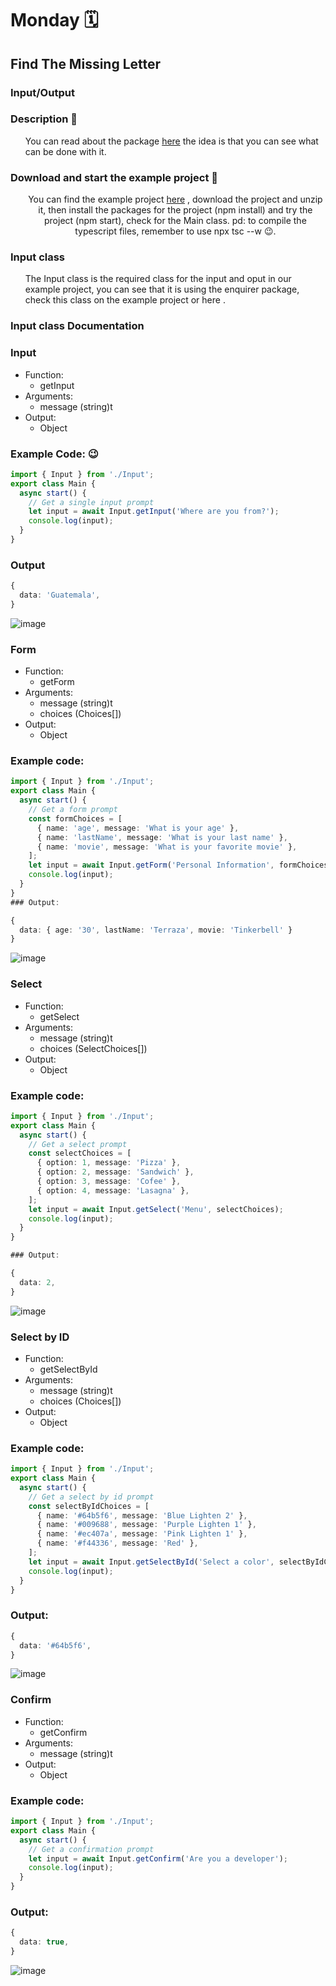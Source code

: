 # Monday 🗓️
## Find The Missing Letter

### Input/Output

### Description 📖
<ul>
  You can read about the package <a href="https://www.npmjs.com/package/enquirer">here</a> the idea is that you can see what can be done with it.
</ul>

### Download and start the example project 📖
<ul>
  <center>
  You can find the example project <a href="https://github.com/corecodeio/devguide-from-scratch-2022-   02/blob/main/src/technologies/2022/week07/exercises/e00/desc/assets/inout.zip">here</a> , download the project and unzip it, then install the packages for the project (npm install) and try the project (npm start), check for the Main class. pd: to compile the typescript files, remember to use npx tsc --w 😉.
  </center>
</ul>

###  Input class 
<ul> 
    The Input class is the required class for the input and oput in our example project, you can see that it is using the enquirer package, check this class on the example project or <a href"https://github.com/corecodeio/devguide-from-scratch-2022-02/blob/main/src/technologies/2022/week07/exercises/e00/desc/assets/Input.ts"> here </a>.
</ul>

###  Input class Documentation
### Input
<ul> 
  <li>
    Function: 
    <ul>
      <li> 
      getInput
      </li>
    </ul>
  </li>
  <li>
  Arguments: 
    <ul>
      <li> 
     message (string)t
      </li>
    </ul>
  </li>
   <li>
  Output: 
    <ul>
      <li> 
        Object
      </li>
    </ul>
  </li>
</ul> 



### Example Code: 😉
```Typescript
import { Input } from './Input';
export class Main {
  async start() {
    // Get a single input prompt
    let input = await Input.getInput('Where are you from?');
    console.log(input);
  }
}
```
### Output

```Typescript
{
  data: 'Guatemala',
}
```

![image](https://github.com/Lesdith/core-code-from-scratch-readme/blob/main/Weeks/Week%207%20Typescript/Guatemala.gif)


### Form
<ul> 
  <li>
    Function: 
    <ul>
      <li> 
      getForm
      </li>
    </ul>
  </li>
  <li>
  Arguments: 
    <ul>
      <li> 
     message (string)t
      </li>
      <li> 
        choices (Choices[])
      </li>
    </ul>
  </li>
   <li>
  Output: 
    <ul>
      <li> 
        Object
      </li>
    </ul>
  </li>
</ul>

### Example code:
```typescript 
import { Input } from './Input';
export class Main {
  async start() {
    // Get a form prompt
    const formChoices = [
      { name: 'age', message: 'What is your age' },
      { name: 'lastName', message: 'What is your last name' },
      { name: 'movie', message: 'What is your favorite movie' },
    ];
    let input = await Input.getForm('Personal Information', formChoices);
    console.log(input);
  }
}
### Output:

```

```Typescript 
{
  data: { age: '30', lastName: 'Terraza', movie: 'Tinkerbell' }
}
```

![image](https://github.com/Lesdith/core-code-from-scratch-readme/blob/main/Weeks/Week%207%20Typescript/Information.gif)


### Select
<ul> 
  <li>
    Function: 
    <ul>
      <li> 
      getSelect
      </li>
    </ul>
  </li>
  <li>
  Arguments: 
    <ul>
      <li> 
     message (string)t
      </li>
      <li> 
        choices (SelectChoices[])
      </li>
    </ul>
  </li>
   <li>
  Output: 
    <ul>
      <li> 
        Object
      </li>
    </ul>
  </li>
</ul>

### Example code:
```typescript 
import { Input } from './Input';
export class Main {
  async start() {
    // Get a select prompt
    const selectChoices = [
      { option: 1, message: 'Pizza' },
      { option: 2, message: 'Sandwich' },
      { option: 3, message: 'Cofee' },
      { option: 4, message: 'Lasagna' },
    ];
    let input = await Input.getSelect('Menu', selectChoices);
    console.log(input);
  }
}

### Output:
```

```Typescript 
{
  data: 2,
}
```

![image](https://github.com/Lesdith/core-code-from-scratch-readme/blob/main/Weeks/Week%207%20Typescript/Menu.gif)



### Select by ID
<ul> 
  <li>
    Function: 
    <ul>
      <li> 
      getSelectById
      </li>
    </ul>
  </li>
  <li>
  Arguments: 
    <ul>
      <li> 
     message (string)t
      </li>
      <li> 
        choices (Choices[])
      </li>
    </ul>
  </li>
   <li>
  Output: 
    <ul>
      <li> 
        Object
      </li>
    </ul>
  </li>
</ul>

### Example code:
```typescript 
import { Input } from './Input';
export class Main {
  async start() {
    // Get a select by id prompt
    const selectByIdChoices = [
      { name: '#64b5f6', message: 'Blue Lighten 2' },
      { name: '#009688', message: 'Purple Lighten 1' },
      { name: '#ec407a', message: 'Pink Lighten 1' },
      { name: '#f44336', message: 'Red' },
    ];
    let input = await Input.getSelectById('Select a color', selectByIdChoices);
    console.log(input);
  }
}
```
 ### Output:
```Typescript 
{
  data: '#64b5f6',
}
```

![image](https://github.com/Lesdith/core-code-from-scratch-readme/blob/main/Weeks/Week%207%20Typescript/Color.gif)



### Confirm
<ul> 
  <li>
    Function: 
    <ul>
      <li> 
      getConfirm
      </li>
    </ul>
  </li>
  <li>
  Arguments: 
    <ul>
      <li> 
     message (string)t
      </li>
    </ul>
  </li>
   <li>
  Output: 
    <ul>
      <li> 
        Object
      </li>
    </ul>
  </li>
</ul>

### Example code:
```typescript 
import { Input } from './Input';
export class Main {
  async start() {
    // Get a confirmation prompt
    let input = await Input.getConfirm('Are you a developer');
    console.log(input);
  }
}
```
 ### Output:
```Typescript 
{
  data: true,
}
```

![image](https://github.com/Lesdith/core-code-from-scratch-readme/blob/main/Weeks/Week%207%20Typescript/Developer.gif)
